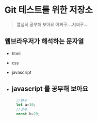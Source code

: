 # Git 테스트를 위한 저장소

>열심히 공부해 보아요
>어쩌구....저쩌구....

## 웹브라우저가 해석하는 문자열
- html
- css
- javascript

- ## javascript 를 공부해 보아요
  ```javascript
    //변수
    let a=10;
    //상수
    const b=20;
  ```
